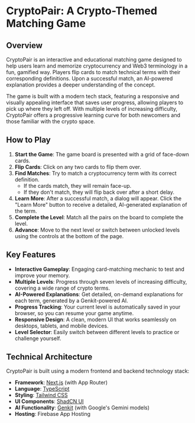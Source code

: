 # CryptoPair: A Crypto-Themed Matching Game

## Overview

CryptoPair is an interactive and educational matching game designed to help users learn and memorize cryptocurrency and Web3 terminology in a fun, gamified way. Players flip cards to match technical terms with their corresponding definitions. Upon a successful match, an AI-powered explanation provides a deeper understanding of the concept.

The game is built with a modern tech stack, featuring a responsive and visually appealing interface that saves user progress, allowing players to pick up where they left off. With multiple levels of increasing difficulty, CryptoPair offers a progressive learning curve for both newcomers and those familiar with the crypto space.

## How to Play

1.  **Start the Game**: The game board is presented with a grid of face-down cards.
2.  **Flip Cards**: Click on any two cards to flip them over.
3.  **Find Matches**: Try to match a cryptocurrency term with its correct definition.
    - If the cards match, they will remain face-up.
    - If they don't match, they will flip back over after a short delay.
4.  **Learn More**: After a successful match, a dialog will appear. Click the "Learn More" button to receive a detailed, AI-generated explanation of the term.
5.  **Complete the Level**: Match all the pairs on the board to complete the level.
6.  **Advance**: Move to the next level or switch between unlocked levels using the controls at the bottom of the page.

## Key Features

-   **Interactive Gameplay**: Engaging card-matching mechanic to test and improve your memory.
-   **Multiple Levels**: Progress through seven levels of increasing difficulty, covering a wide range of crypto terms.
-   **AI-Powered Explanations**: Get detailed, on-demand explanations for each term, generated by a Genkit-powered AI.
-   **Progress Tracking**: Your current level is automatically saved in your browser, so you can resume your game anytime.
-   **Responsive Design**: A clean, modern UI that works seamlessly on desktops, tablets, and mobile devices.
-   **Level Selector**: Easily switch between different levels to practice or challenge yourself.

## Technical Architecture

CryptoPair is built using a modern frontend and backend technology stack:

-   **Framework**: [Next.js](https://nextjs.org/) (with App Router)
-   **Language**: [TypeScript](https://www.typescriptlang.org/)
-   **Styling**: [Tailwind CSS](https://tailwindcss.com/)
-   **UI Components**: [ShadCN UI](https://ui.shadcn.com/)
-   **AI Functionality**: [Genkit](https://firebase.google.com/docs/genkit) (with Google's Gemini models)
-   **Hosting**: Firebase App Hosting


